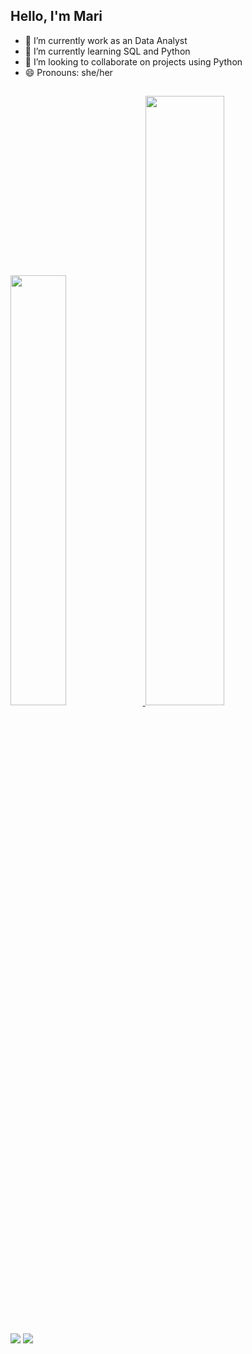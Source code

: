 ## Hello, I'm Mari


- 🔭 I’m currently work as an Data Analyst
- 🌱 I’m currently learning SQL and Python
- 👯 I’m looking to collaborate on projects using Python
- 😄 Pronouns: she/her


## 
<div>
  <a href="https://github.com/marimourao">
  <img width="42%" src="https://github-readme-stats.vercel.app/api?username=marimourao&show_icons=true&theme=light&include_all_commits=true&count_private=true"/>
  <img width="50%" src="https://github-readme-stats.vercel.app/api/top-langs/?username=marimourao&layout=compact&langs_count=7&theme=light"/>
</div>


##
 
<div> 
  <a href = "mailto:soaresmoura.m@gmail.com"><img src="https://img.shields.io/badge/-Gmail-%23333?style=for-the-badge&logo=gmail&logoColor=white" target="_blank"></a>
  <a href="https://www.linkedin.com/in/mariana-mourao" target="_blank"><img src="https://img.shields.io/badge/-LinkedIn-%230077B5?style=for-the-badge&logo=linkedin&logoColor=white" target="_blank"></a> 
 
</div>
